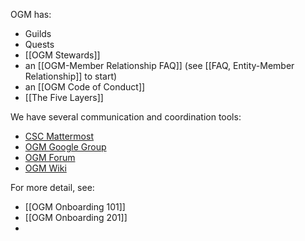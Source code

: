 OGM has:
- Guilds
- Quests
- [[OGM Stewards]]
- an [[OGM-Member Relationship FAQ]] (see [[FAQ, Entity-Member Relationship]] to start)
- an [[OGM Code of Conduct]]
- [[The Five Layers]]

We have several communication  and coordination tools:

- [CSC Mattermost](https://chat.collectivesensecommons.org)
- [OGM Google Group](https://groups.google.com/g/openglobalmind/)
- [OGM Forum](https://forum.openglobalmind.com/)
- [OGM Wiki](https://github.com/OpenGlobalMind/ogm-wiki)

For more detail, see:
- [[OGM Onboarding 101]]
- [[OGM Onboarding 201]]
- 